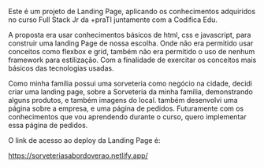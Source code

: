 Este é um projeto de Landing Page, aplicando os conhecimentos adquiridos no curso Full Stack Jr 
da +praTI juntamente com a Codifica Edu.

A proposta era usar conhecimentos básicos de html, css e javascript, para construir uma 
landing Page de nossa escolha. Onde não era permitido usar conceitos como flexbox e grid, 
também não era permitido o uso de nenhum framework para estilização. Com a finalidade de 
exercitar os conceitos mais básicos das tecnologias usadas. 

Como minha família possui uma sorveteria como negócio na cidade, decidi criar uma landing page,
sobre a Sorveteria da minha família, demonstrando alguns produtos, e também imagens do local.
também desenvolvi uma página sobre a empresa, e uma página de pedidos.
Futuramente com os conhecimentos que vou aprendendo durante o curso, quero implementar essa página de pedidos.


O link de acesso ao deploy da Landing Page é: 

https://sorveteriasabordoverao.netlify.app/